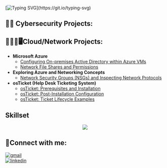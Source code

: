 [![Typing SVG](https://readme-typing-svg.demolab.com?font=Fira+Code&size=35&pause=1000&color=18F721&width=435&lines=Welcome+to+my+GitHub!;My+name+is+Eric!)](https://git.io/typing-svg)


<h2>🔐🪪 Cybersecurity Projects:</h2>


<h2>👨🏻‍💻🖥️Cloud/Network Projects:</h2>

- <b>Microsoft Azure</b>
  - [Configuring On-premises Active Directory within Azure VMs](https://github.com/EricAlexanderZ/Configuring-Active-Directory-within-Azure-VMs/tree/main)
  - [Network File Shares and Permissions](https://github.com/EricAlexanderZ/Network-File-Shares-and-Permissions/tree/main)
- <b>Exploring Azure and Networking Concepts</b>
  - [Network Security Groups (NSGs) and Inspecting Network Protocols](https://github.com/EricAlexanderZ/Network-Security-Groups-NSGs-and-Inspecting-Network-Protocols)
- <b>osTicket (Help Desk Ticketing System)</b>
  - [osTicket: Prerequisites and Installation](https://github.com/EricAlexanderZ/osTicket-Prerequisites-and-Installation.git)
  - [osTicket: Post-Installation Configuration](https://github.com/EricAlexanderZ/osTicket-post-installation-configuration)
  - [osTicket: Ticket Lifecycle Examples](https://github.com/EricAlexanderZ/osTicket-Lifecycle-Example)

<h2>Skillset</h2>
<p align="center">
  <a href="https://skillicons.dev">
    <img src="https://skillicons.dev/icons?i=linux,kali,windows,notion,bash,python,git,github,powershell,pr,ps" />
  </a>
</p>

<h2>🤳Connect with me:</h2>

<a href="https://mail.google.com/mail/?view=cm&to=ericalexanderzama@gmail.com" target="_blank">
  <img src="https://skillicons.dev/icons?i=gmail" alt="gmail"/>
</a>

<br/>

  <a href="https://www.linkedin.com/in/" target="_blank">
    <img src="https://skillicons.dev/icons?i=linkedin" alt="linkedin"/>
  </a>
